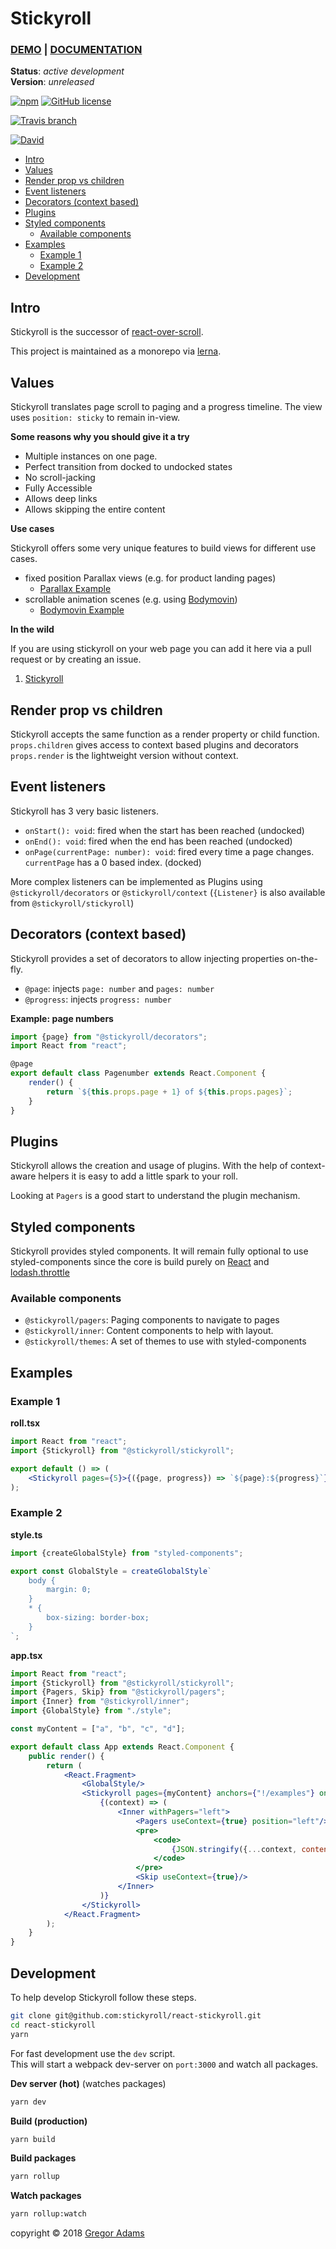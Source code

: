 # Stickyroll

### [DEMO](https://stickyroll.netlify.com/) | [DOCUMENTATION](https://stickyroll.github.io/react-stickyroll/)

**Status**: _active development_  
**Version**: _unreleased_

[![npm](https://img.shields.io/npm/v/@stickyroll/react-stickyroll.svg?style=for-the-badge)](https://www.npmjs.com/org/stickyroll)
[![GitHub license](https://img.shields.io/badge/license-MIT-blue.svg?style=for-the-badge)](https://raw.githubusercontent.com/sinnerschrader/dekk/master/LICENSE)

[![Travis branch](https://img.shields.io/travis/stickyroll/react-stickyroll/master.svg?style=for-the-badge)](https://travis-ci.org/stickyroll/react-stickyroll)

[![David](https://img.shields.io/david/dev/stickyroll/react-stickyroll.svg?style=for-the-badge)](https://github.com/stickyroll/react-stickyroll)

<!-- toc -->

-   [Intro](#intro)
-   [Values](#values)
-   [Render prop vs children](#render-prop-vs-children)
-   [Event listeners](#event-listeners)
-   [Decorators (context based)](#decorators-context-based)
-   [Plugins](#plugins)
-   [Styled components](#styled-components)
    -   [Available components](#available-components)
-   [Examples](#examples)
    -   [Example 1](#example-1)
    -   [Example 2](#example-2)
-   [Development](#development)

<!-- tocstop -->

## Intro

Stickyroll is the successor of [react-over-scroll](https://github.com/pixelass/react-over-scroll/).

This project is maintained as a monorepo via [lerna](https://github.com/lerna/lerna).

## Values

Stickyroll translates page scroll to paging and a progress timeline.
The view uses `position: sticky` to remain in-view.

**Some reasons why you should give it a try**

-   Multiple instances on one page.
-   Perfect transition from docked to undocked states
-   No scroll-jacking
-   Fully Accessible
-   Allows deep links
-   Allows skipping the entire content

**Use cases**

Stickyroll offers some very unique features to build views for different use cases.

-   fixed position Parallax views (e.g. for product landing pages)
    -    [Parallax Example](https://stickyroll.netlify.com/#!/device-support/1)
-   scrollable animation scenes (e.g. using [Bodymovin](https://github.com/airbnb/lottie-web))
    -    [Bodymovin Example](https://stickyroll.netlify.com/#!/bodymovin/1)

**In the wild**

If you are using stickyroll on your web page you can add it here via a pull request or by creating an issue.

1. [Stickyroll](https://stickyroll.netlify.com/)

## Render prop vs children

Stickyroll accepts the same function as a render property or child function.  
`props.children` gives access to context based plugins and decorators
`props.render` is the lightweight version without context.

## Event listeners

Stickyroll has 3 very basic listeners.

-   `onStart(): void`: fired when the start has been reached (undocked)
-   `onEnd(): void`: fired when the end has been reached (undocked)
-   `onPage(currentPage: number): void`: fired every time a page changes. `currentPage` has a 0 based index. (docked)

More complex listeners can be implemented as Plugins using `@stickyroll/decorators` or `@stickyroll/context`
(`{Listener}` is also available from `@stickyroll/stickyroll`)

## Decorators (context based)

Stickyroll provides a set of decorators to allow injecting properties on-the-fly.

-   `@page`: injects `page: number` and `pages: number`
-   `@progress`: injects `progress: number`

**Example: page numbers**

```js
import {page} from "@stickyroll/decorators";
import React from "react";

@page
export default class Pagenumber extends React.Component {
	render() {
		return `${this.props.page + 1} of ${this.props.pages}`;
	}
}
```

## Plugins

Stickyroll allows the creation and usage of plugins. With the help of context-aware
helpers it is easy to add a little spark to your roll.

Looking at `Pagers` is a good start to understand the plugin mechanism.

## Styled components

Stickyroll provides styled components. It will remain fully optional to use styled-components since
the core is build purely on [React](https://www.npmjs.com/package/react) and [lodash.throttle](https://www.npmjs.com/package/lodash.throttle)

### Available components

-   `@stickyroll/pagers`: Paging components to navigate to pages
-   `@stickyroll/inner`: Content components to help with layout.
-   `@stickyroll/themes`: A set of themes to use with styled-components

## Examples

### Example 1

**roll.tsx**

```jsx
import React from "react";
import {Stickyroll} from "@stickyroll/stickyroll";

export default () => (
	<Stickyroll pages={5}>{({page, progress}) => `${page}:${progress}`}</Stickyroll>
);
```

### Example 2

**style.ts**

```jsx
import {createGlobalStyle} from "styled-components";

export const GlobalStyle = createGlobalStyle`
	body {
		margin: 0;
	}
	* {
		box-sizing: border-box;
	}
`;
```

**app.tsx**

```jsx
import React from "react";
import {Stickyroll} from "@stickyroll/stickyroll";
import {Pagers, Skip} from "@stickyroll/pagers";
import {Inner} from "@stickyroll/inner";
import {GlobalStyle} from "./style";

const myContent = ["a", "b", "c", "d"];

export default class App extends React.Component {
	public render() {
		return (
			<React.Fragment>
				<GlobalStyle/>
				<Stickyroll pages={myContent} anchors={"!/examples"} onPage={p => {console.log(p)}}>
					{(context) => (
						<Inner withPagers="left">
							<Pagers useContext={true} position="left"/>
							<pre>
								<code>
									{JSON.stringify({...context, content: myContent[context.page]}, null, 2)}
								</code>
							</pre>
							<Skip useContext={true}/>
						</Inner>
					)}
				</Stickyroll>
			</React.Fragment>
		);
	}
}
```

## Development

To help develop Stickyroll follow these steps.

```bash
git clone git@github.com:stickyroll/react-stickyroll.git
cd react-stickyroll
yarn
```

For fast development use the `dev` script.  
This will start a webpack dev-server on `port:3000` and watch all packages.

**Dev server (hot)** (watches packages)

```bash
yarn dev
```

**Build (production)**

```bash
yarn build
```

**Build packages**

```bash
yarn rollup
```

**Watch packages**

```bash
yarn rollup:watch
```

copyright © 2018 [Gregor Adams](https://github.com/pixelass)
